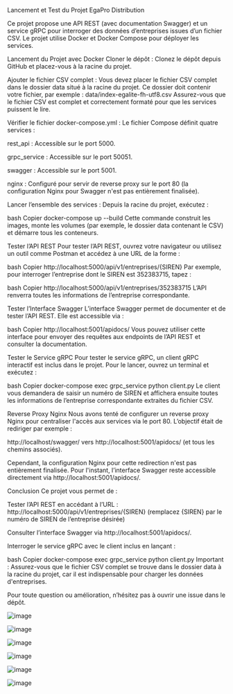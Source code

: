 Lancement et Test du Projet EgaPro Distribution


Ce projet propose une API REST (avec documentation Swagger) et un service gRPC pour interroger des données d’entreprises issues d’un fichier CSV. Le projet utilise Docker et Docker Compose pour déployer les services.

Lancement du Projet avec Docker
Cloner le dépôt :
Clonez le dépôt depuis GitHub et placez-vous à la racine du projet.

Ajouter le fichier CSV complet :
Vous devez placer le fichier CSV complet dans le dossier data situé à la racine du projet. Ce dossier doit contenir votre fichier, par exemple :
data/index-egalite-fh-utf8.csv
Assurez-vous que le fichier CSV est complet et correctement formaté pour que les services puissent le lire.

Vérifier le fichier docker-compose.yml :
Le fichier Compose définit quatre services :

rest_api : Accessible sur le port 5000.

grpc_service : Accessible sur le port 50051.

swagger : Accessible sur le port 5001.

nginx : Configuré pour servir de reverse proxy sur le port 80 (la configuration Nginx pour Swagger n'est pas entièrement finalisée).

Lancer l’ensemble des services :
Depuis la racine du projet, exécutez :

bash
Copier
docker-compose up --build
Cette commande construit les images, monte les volumes (par exemple, le dossier data contenant le CSV) et démarre tous les conteneurs.

Tester l’API REST
Pour tester l’API REST, ouvrez votre navigateur ou utilisez un outil comme Postman et accédez à une URL de la forme :

bash
Copier
http://localhost:5000/api/v1/entreprises/{SIREN}
Par exemple, pour interroger l’entreprise dont le SIREN est 352383715, tapez :

bash
Copier
http://localhost:5000/api/v1/entreprises/352383715
L’API renverra toutes les informations de l’entreprise correspondante.

Tester l’Interface Swagger
L’interface Swagger permet de documenter et de tester l’API REST. Elle est accessible via :

bash
Copier
http://localhost:5001/apidocs/
Vous pouvez utiliser cette interface pour envoyer des requêtes aux endpoints de l’API REST et consulter la documentation.

Tester le Service gRPC
Pour tester le service gRPC, un client gRPC interactif est inclus dans le projet.
Pour le lancer, ouvrez un terminal et exécutez :

bash
Copier
docker-compose exec grpc_service python client.py
Le client vous demandera de saisir un numéro de SIREN et affichera ensuite toutes les informations de l’entreprise correspondante extraites du fichier CSV.

Reverse Proxy Nginx
Nous avons tenté de configurer un reverse proxy Nginx pour centraliser l'accès aux services via le port 80. L’objectif était de rediriger par exemple :

http://localhost/swagger/ vers http://localhost:5001/apidocs/ (et tous les chemins associés).

Cependant, la configuration Nginx pour cette redirection n'est pas entièrement finalisée. Pour l'instant, l’interface Swagger reste accessible directement via http://localhost:5001/apidocs/.

Conclusion
Ce projet vous permet de :

Tester l’API REST en accédant à l’URL :
http://localhost:5000/api/v1/entreprises/{SIREN}
(remplacez {SIREN} par le numéro de SIREN de l’entreprise désirée)

Consulter l’interface Swagger via http://localhost:5001/apidocs/.

Interroger le service gRPC avec le client inclus en lançant :

bash
Copier
docker-compose exec grpc_service python client.py
Important : Assurez-vous que le fichier CSV complet se trouve dans le dossier data à la racine du projet, car il est indispensable pour charger les données d'entreprises.

Pour toute question ou amélioration, n’hésitez pas à ouvrir une issue dans le dépôt.





![image](https://github.com/user-attachments/assets/0ad930eb-f88e-40b3-a98d-ee0e2e771b28)

![image](https://github.com/user-attachments/assets/603dbc09-6b7b-4c97-b51e-6780d5ebabb7)

![image](https://github.com/user-attachments/assets/5c73a670-8146-4903-8935-df60da4d4643)

![image](https://github.com/user-attachments/assets/22afb652-2e46-41ba-94d0-876583e94ea1)


![image](https://github.com/user-attachments/assets/7a53501f-0e81-4d0f-ba88-aaf9e7435eb1)

![image](https://github.com/user-attachments/assets/eb70d90e-fafa-4e54-bc75-3800d5e71ac2)

